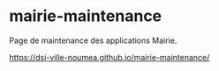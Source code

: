 # mairie-maintenance

Page de maintenance des applications Mairie.

https://dsi-ville-noumea.github.io/mairie-maintenance/
